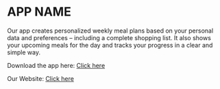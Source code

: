 # APP NAME
Our app creates personalized weekly meal plans based on your personal data and preferences – including a complete shopping list. It also shows your upcoming meals for the day and tracks your progress in a clear and simple way.

Download the app here: [Click here](https://gfoh.ddns.net:6969/frontend)

Our Website: [Click here](https://matooo3.github.io/landingPage.html)
 